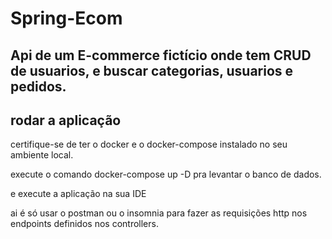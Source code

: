 # Spring-Ecom

## Api de um E-commerce fictício onde tem CRUD de usuarios, e buscar categorias, usuarios e pedidos.

## rodar a aplicação

certifique-se de ter o docker e o docker-compose instalado no seu ambiente local.

execute o comando docker-compose up -D pra levantar o banco de dados.

e execute a aplicação na sua IDE 

ai é só usar o postman ou o insomnia para fazer as requisições http nos endpoints definidos nos controllers.
